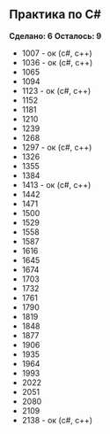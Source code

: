 ## Практика по C# ##
**Сделано: 6**
**Осталось: 9**

* 1007 - ок (c#, c++)
* 1036 - ок (c#, c++)
* 1065
* 1094
* 1123 - ок (c#, c++)
* 1152
* 1181
* 1210
* 1239
* 1268
* 1297 - ок (c#, c++)
* 1326
* 1355
* 1384
* 1413 - ок (c#, c++)
* 1442
* 1471
* 1500
* 1529
* 1558
* 1587
* 1616
* 1645
* 1674
* 1703
* 1732
* 1761
* 1790
* 1819
* 1848
* 1877
* 1906
* 1935
* 1964
* 1993
* 2022
* 2051
* 2080
* 2109
* 2138 - ок (c#, c++)
